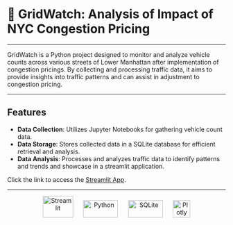 # 🚗 GridWatch: Analysis of Impact of NYC Congestion Pricing

---

GridWatch is a Python project designed to monitor and analyze vehicle counts across various streets of Lower Manhattan after implementation of congestion pricings. By collecting and processing traffic data, it aims to provide insights into traffic patterns and can assist in adjustment to congestion pricing.

---
## Features

- **Data Collection**: Utilizes Jupyter Notebooks for gathering vehicle count data.
- **Data Storage**: Stores collected data in a SQLite database for efficient retrieval and analysis.
- **Data Analysis**: Processes and analyzes traffic data to identify patterns and trends and showcase in a streamlit application.

Click the link to access the [Streamlit App](https://gridwatch-nyc.streamlit.app/).

---
<p align="center">
  <img src="https://streamlit.io/images/brand/streamlit-mark-color.png" alt="Streamlit" width="70" height="50">
  &nbsp;&nbsp;&nbsp;&nbsp;
  <img src="https://www.python.org/static/community_logos/python-logo.png" alt="Python" width="80" height="40">
  &nbsp;&nbsp;&nbsp;&nbsp;
  <img src="https://www.sqlite.org/images/sqlite370_banner.gif" alt="SQLite" width="80" height="40">
  &nbsp;&nbsp;&nbsp;&nbsp;
  <img src="https://images.plot.ly/logo/new-branding/plotly-logomark.png" alt="Plotly" width="40" height="40">
</p>
